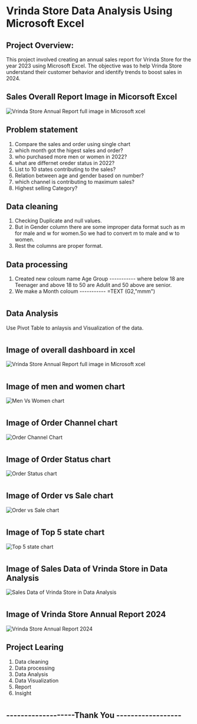 # Vrinda Store Data Analysis Using Microsoft Excel
## Project Overview:
This project involved creating an annual sales report for Vrinda Store for the year 2023 using Microsoft Excel. The objective was to help Vrinda Store understand their customer behavior and identify trends to boost sales in 2024.

## Sales Overall Report Image in Micorsoft Excel
![Vrinda Store Annual Report full image in Microsoft  xcel](https://github.com/user-attachments/assets/bb4d8c5d-f4ca-4c95-8084-47279f826b16)

## Problem statement
1) Compare the sales and order using single chart
2) which month got the higest sales and order?
3) who purchased more men or women in 2022?
4) what are differnet oreder status in 2022?
5) List to 10 states contributing to the sales?
6) Relation between age and gender based on number?
7) which channel is contributing to maximum sales?
8) Highest selling Category?

## Data cleaning
1) Checking Duplicate and null values.
2) But in Gender column there are some improper data format such as m for male and w for women.So we had to convert m to male and w to women.
3) Rest the columns are proper format.

 ## Data processing
 1) Created new coloum name Age Group
   ----------- where below 18 are Teenager and above 18 to 50 are Adulit and 50 above are senior.
 2) We make a Month coloum
   ----------- =TEXT (G2,"mmm")
#
## Data Analysis
Use Pivot Table to anlaysis and Visualization of the data.

#
## Image of overall dashboard in xcel
![Vrinda Store Annual Report full image in Microsoft  xcel](https://github.com/user-attachments/assets/1819f2d7-9a9b-42f8-b59d-c58777f6f3f0)
#
## Image of men and women chart
![Men Vs Women chart](https://github.com/user-attachments/assets/b6ea4321-a18f-43bb-ad96-e0db8b6084a2)
#
## Image of Order Channel chart
![Order Channel Chart](https://github.com/user-attachments/assets/fd49ab40-84ee-44ec-b13f-331642b05eb6)
#
## Image of Order Status chart
![Order Status chart](https://github.com/user-attachments/assets/c7c4e50d-2d93-4a19-ad14-90bdb76b8783)
#
## Image of Order vs Sale chart
![Order vs Sale chart](https://github.com/user-attachments/assets/283f891f-1244-478d-8d2e-dc1222e2e2c8)
#
## Image of Top 5 state chart
![Top 5 state chart](https://github.com/user-attachments/assets/cfa1f1ee-83a0-4b90-9c9b-86a02bfa0136)
#
## Image of Sales Data of Vrinda Store in Data Analysis
![Sales Data of Vrinda Store in Data Analysis](https://github.com/user-attachments/assets/48f1a20a-d711-43e5-9318-163c5bf23b49)
#
## Image of Vrinda Store Annual Report 2024
![Vrinda Store Annual Report 2024](https://github.com/user-attachments/assets/684eb7eb-e725-4fae-809b-8ca8fc02934d)

## Project Learing
1) Data cleaning
2) Data processing
3) Data Analysis
4) Data Visualization
5) Report
6) Insight
#
#
#
## -------------------Thank You ------------------
